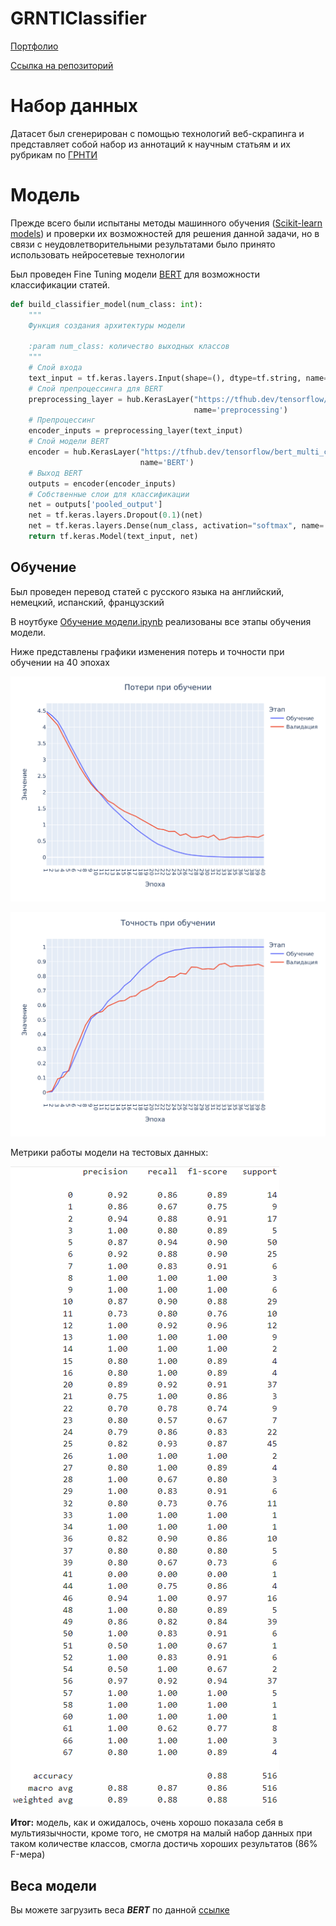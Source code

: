 # GRNTIClassifier

[Портфолио](https://jellywilliam.github.io)

[Ссылка на репозиторий](https://github.com/JellyWilliam/GRNTIClassifier)

# Набор данных

Датасет был сгенерирован с помощью технологий веб-скрапинга и представляет собой набор из аннотаций к научным статьям и
их рубрикам по [ГРНТИ](https://grnti.ru/)

# Модель

Прежде всего были испытаны методы машинного обучения ([Scikit-learn models](Scikit-learn%20models)) и проверки их
возможностей для решения данной задачи, но в связи с неудовлетворительными результатами было принято использовать
нейросетевые технологии

Был проведен Fine Tuning модели [BERT](https://github.com/google-research/bert) для возможности классификации статей.

```python
def build_classifier_model(num_class: int):
    """
    Функция создания архитектуры модели

    :param num_class: количество выходных классов
    """
    # Слой входа
    text_input = tf.keras.layers.Input(shape=(), dtype=tf.string, name='text')
    # Слой препроцессинга для BERT
    preprocessing_layer = hub.KerasLayer("https://tfhub.dev/tensorflow/bert_multi_cased_preprocess/3",
                                         name='preprocessing')
    # Препроцессинг
    encoder_inputs = preprocessing_layer(text_input)
    # Слой модели BERT
    encoder = hub.KerasLayer("https://tfhub.dev/tensorflow/bert_multi_cased_L-12_H-768_A-12/4", trainable=True,
                             name='BERT')
    # Выход BERT
    outputs = encoder(encoder_inputs)
    # Собственные слои для классификации
    net = outputs['pooled_output']
    net = tf.keras.layers.Dropout(0.1)(net)
    net = tf.keras.layers.Dense(num_class, activation="softmax", name='classifier')(net)
    return tf.keras.Model(text_input, net)
```

## Обучение

Был проведен перевод статей с русского языка на английский, немецкий, испанский, французский

В ноутбуке [Обучение модели.ipynb](Tensorflow%20models/Обучение%20модели.ipynb) реализованы все этапы обучения модели.

Ниже представлены графики изменения потерь и точности при обучении на 40 эпохах

![loss](images/loss.png)

![accuracy](images/accuracy.png)

Метрики работы модели на тестовых данных:

![metrics](images/metrics.png)

**Итог:** модель, как и ожидалось, очень хорошо показала себя в мультиязычности, кроме того, не смотря на малый набор
данных при таком количестве классов, смогла достичь хороших результатов (86% F-мера)

## Веса модели

Вы можете загрузить веса **_BERT_** по
данной [ссылке](https://drive.google.com/file/d/1mSQY_gOq3WoPDTvAcmT4deis5yN1tqui/view?usp=sharing)
